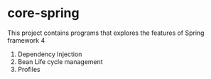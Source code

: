 # core-spring
This project contains programs that explores the features of Spring framework 4

1. Dependency Injection
1. Bean Life cycle management
1. Profiles